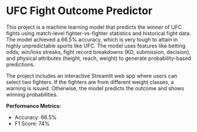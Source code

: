 # UFC Fight Outcome Predictor

This project is a machine learning model that predicts the winner of UFC fights using match-level fighter-vs-fighter statistics and historical fight data. The model achieved a 66.5% accuracy, which is very tough to attain in highly unpredictable sports like UFC. The model uses features like betting odds, win/loss streaks, fight record breakdowns (KO, submission, decision), and physical attributes (height, reach, weight) to generate probability-based predictions.

The project includes an interactive Streamlit web app where users can select two fighters. If the fighters are from different weight classes, a warning is issued. Otherwise, the model predicts the outcome and shows winning probabilities.

**Performance Metrics:**
- Accuracy: 66.5%
- F1 Score: 74%
